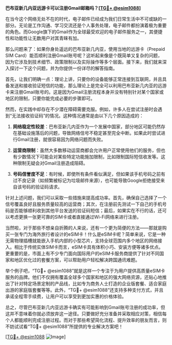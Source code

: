 **巴布亚新几内亚远游卡可以注册Gmail邮箱吗？[[TG💪+ @esim1088](https://t.me/s/esim1088)]**

在当今这个网络无处不在的时代，电子邮件已经成为我们日常生活中不可或缺的一部分。无论是工作沟通、学习交流还是个人事务处理，电子邮件都扮演着极为重要的角色。而Google旗下的Gmail作为全球最受欢迎的电子邮件服务之一，其便捷性和功能性让无数用户对其青睐有加。

那么问题来了：如果你身处遥远的巴布亚新几内亚，使用当地的远游卡（Prepaid SIM Card）能否顺利注册Gmail账号呢？这听起来像是个既简单又复杂的问题，因为它涉及到技术细节、政策限制以及实际操作等多个层面。接下来，我们就来深入探讨一下这个问题，并为你提供一份详尽的解答指南。

首先，让我们明确一点：理论上讲，只要你的设备能够正常连接到互联网，并且具备发送和接收验证短信的功能，那么理论上是完全可以利用巴布亚新几内亚的远游卡来注册Gmail账号的。这是因为Gmail注册流程本身并没有特别针对某个国家或地区的限制，只要你能完成必要的步骤即可。

然而，在实践中却存在不少潜在障碍需要克服。例如，许多人在尝试注册时会遇到“无法接收验证码”的情况。这种情况通常是由以下几个原因造成的：

1. **网络稳定性较差**：巴布亚新几内亚作为一个发展中国家，部分地区可能仍然存在基础设施落后的问题，导致网络信号不稳定甚至完全中断。如果此时尝试进行Gmail注册，就很容易因为网络问题而失败。
   
2. **运营商限制**：虽然大多数移动运营商都会允许用户正常使用他们的服务，但也有少数情况下可能会对某些特定功能施加限制，比如限制国际短信收发等。这种限制无疑会对Gmail注册造成阻碍。

3. **号码信誉度不足**：有时候，即使所有条件看似满足，但如果该手机号码之前有过不良记录（如频繁被标记为垃圾邮件来源），也可能导致Google拒绝接受来自该号码的验证码请求。

针对上述问题，我们可以采取一些措施来提高成功率。首先，确保自己选择了一个信号覆盖良好且服务质量较高的运营商；其次，在注册前先测试一下自己的手机号码是否能够顺利收到其他平台发送的验证码短信；最后，如果实在不行的话，还可以考虑更换一张更可靠的SIM卡或者直接通过Wi-Fi网络来进行注册。

当然啦，对于那些不想亲自折腾的人来说，还有一个更为简便的方法——那就是购买一张专门为海外旅行者设计的eSIM卡！什么是eSIM卡呢？简单来说，它是一种无需物理插槽就能嵌入手机内部的小型芯片，支持全球范围内多个地区的网络接入。相比于传统实体SIM卡而言，eSIM卡具有体积小巧、安装方便等诸多优点。更重要的是，市面上有不少专门面向国际用户的eSIM卡服务商提供了针对不同国家和地区优化过的套餐方案，可以帮助用户轻松解决跨国通讯难题。

举个例子吧，“TG💪+ @esim1088”就是这样一个专注于为用户提供高质量eSIM卡服务的品牌。他们不仅拥有覆盖全球多个国家和地区的强大网络资源，还贴心地推出了针对特定场景定制的产品线，比如专为商务人士打造的企业版套餐、适合家庭出游的家庭版套餐等等。此外，“TG💪+ @esim1088”还支持多种支付方式，并且承诺全程零手续费，让用户可以享受到更加实惠的价格体验。

总之，尽管巴布亚新几内亚远游卡确实有可能影响到Gmail账号注册的成功率，但这并不意味着你就必须放弃这一途径。只要做好充分准备并采取相应对策，相信每个人都能顺利完成注册过程。而对于那些希望简化流程、提升效率的朋友而言，则不妨试试看“TG💪+ @esim1088”所提供的专业解决方案吧！

[[TG💪+ @esim1088](https://t.me/s/esim1088) ![Image](https://i.postimg.cc/4NQfJmqS/Snipaste-2025-05-13-00-14-12.png)]